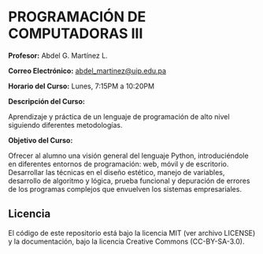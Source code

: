 # PROGRAMACIÓN DE COMPUTADORAS III

**Profesor:** Abdel G. Martínez L.

**Correo Electrónico:** abdel_martinez@uip.edu.pa

**Horario del Curso:** Lunes, 7:15PM a 10:20PM



**Descripción del Curso:**

Aprendizaje y práctica de un lenguaje de programación de alto nivel siguiendo diferentes metodologías.



**Objetivo del Curso:**

Ofrecer al alumno una visión general del lenguaje Python, introduciéndole en diferentes entornos de programación: web, móvil y de escritorio. Desarrollar las técnicas en el diseño estético, manejo de variables, desarrollo de algoritmo y lógica, prueba funcional y depuración de errores de los programas complejos que envuelven los sistemas empresariales.

## Licencia
El código de este repositorio está bajo la licencia MIT (ver archivo LICENSE) y la documentación, bajo la licencia Creative Commons (CC-BY-SA-3.0).
